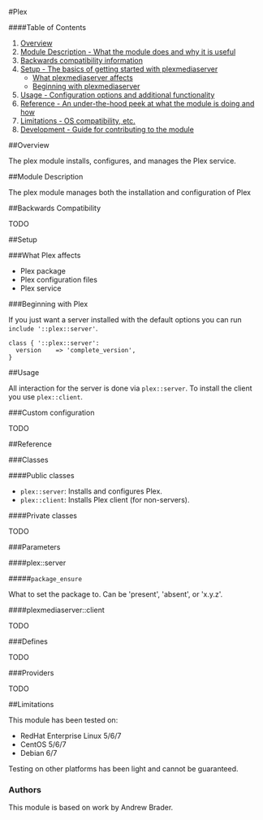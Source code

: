#Plex

####Table of Contents

1. [Overview](#overview)
2. [Module Description - What the module does and why it is useful](#module-description)
3. [Backwards compatibility information](#backwards-compatibility)
4. [Setup - The basics of getting started with plexmediaserver](#setup)
    * [What plexmediaserver affects](#what-plexmediaserver-affects)
    * [Beginning with plexmediaserver](#beginning-with-plexmediaserver)
5. [Usage - Configuration options and additional functionality](#usage)
6. [Reference - An under-the-hood peek at what the module is doing and how](#reference)
7. [Limitations - OS compatibility, etc.](#limitations)
8. [Development - Guide for contributing to the module](#development)

##Overview

The plex module installs, configures, and manages the Plex service.

##Module Description

The plex module manages both the installation and configuration of Plex

##Backwards Compatibility

TODO

##Setup

###What Plex affects

* Plex package
* Plex configuration files
* Plex service

###Beginning with Plex

If you just want a server installed with the default options you can run
`include '::plex::server'`.  

```puppet
class { '::plex::server':
  version    => 'complete_version',
}
```

##Usage

All interaction for the server is done via `plex::server`.  To install the
client you use `plex::client`.

###Custom configuration

TODO

##Reference

###Classes

####Public classes
* `plex::server`: Installs and configures Plex.
* `plex::client`: Installs Plex client (for non-servers).

####Private classes

TODO

###Parameters

####plex::server

#####`package_ensure`

What to set the package to.  Can be 'present', 'absent', or 'x.y.z'.

####plexmediaserver::client

TODO

###Defines

TODO

###Providers

TODO

##Limitations

This module has been tested on:

* RedHat Enterprise Linux 5/6/7
* CentOS 5/6/7
* Debian 6/7

Testing on other platforms has been light and cannot be guaranteed.

### Authors

This module is based on work by Andrew Brader.

